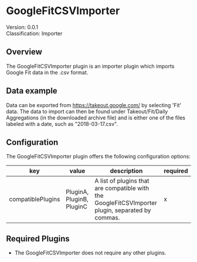 # GoogleFitCSVImporter
Version: 0.0.1  
Classification: Importer

Overview
-----
The GoogleFitCSVImporter plugin is an importer plugin which imports Google Fit data in the .csv format.

Data example
-----
Data can be exported from https://takeout.google.com/ by selecting 'Fit' data. The data to import can then be found under Takeout/Fit/Daily Aggregations (in the downloaded archive file) and is either one of the files labeled with a date, such as "2018-03-17.csv".

Configuration
-----
The GoogleFitCSVImporter plugin offers the following configuration options:

| key  | value | description | required |
| ------------- | ------------- |  ------------- | ------------- |
| compatiblePlugins | PluginA, PluginB, PluginC | A list of plugins that are compatible with the GoogleFitCSVImporter plugin, separated by commas. | x

Required Plugins
-----
 - The GoogleFitCSVImporter does not require any other plugins.